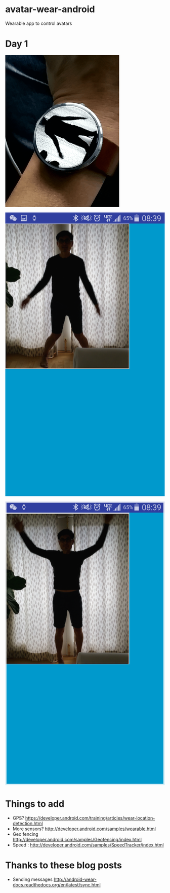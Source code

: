 # avatar-wear-android
  Wearable app to control avatars

# Day 1
![jump](https://raw.githubusercontent.com/tonytamsf/avatar-wear-android/0a85394279089ad5f1feb584ab287f8f96ce59f2/CHANGELOG/images/2015-10-26-watch.gif)

![phone jump](https://raw.githubusercontent.com/tonytamsf/avatar-wear-android/0a85394279089ad5f1feb584ab287f8f96ce59f2/CHANGELOG/images/2015-10-26-Screenshot_2015-10-26-08-39-36.png)

![phone jump 2](https://raw.githubusercontent.com/tonytamsf/avatar-wear-android/0a85394279089ad5f1feb584ab287f8f96ce59f2/CHANGELOG/images/2015-10-26-Screenshot_2015-10-26-08-39-15.png)

# Things to add
- GPS? https://developer.android.com/training/articles/wear-location-detection.html
- More sensors? http://developer.android.com/samples/wearable.html
- Geo fencing http://developer.android.com/samples/Geofencing/index.html
- Speed : http://developer.android.com/samples/SpeedTracker/index.html

# Thanks to these blog posts
- Sending messages http://android-wear-docs.readthedocs.org/en/latest/sync.html
